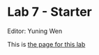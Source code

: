 # Lab 7 - Starter
Editor: Yuning Wen

This is [the page for this lab](https://solitar7.github.io/Lab7_Starter/)